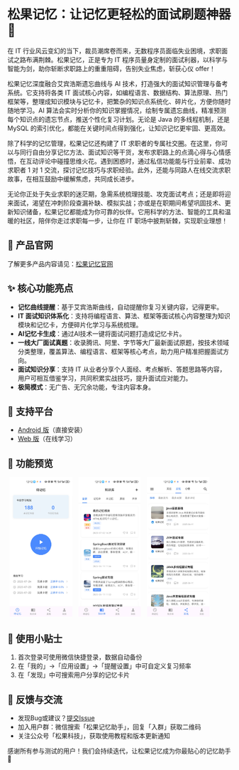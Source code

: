# 松果记忆：让记忆更轻松的面试刷题神器 🎉

在 IT 行业风云变幻的当下，裁员潮席卷而来，无数程序员面临失业困境，求职面试之路布满荆棘。松果记忆，正是专为 IT 程序员量身定制的面试利器，以科学与智能为剑，助你斩断求职路上的重重阻碍，告别失业焦虑，斩获心仪 offer！

松果记忆深度融合艾宾浩斯遗忘曲线与 AI 技术，打造强大的面试知识管理与备考系统。它支持将各类 IT 面试核心内容，如编程语言、数据结构、算法原理、热门框架等，整理成知识模块与记忆卡，把繁杂的知识点系统化、碎片化，方便你随时随地学习。AI 算法会实时分析你的知识掌握情况，绘制专属遗忘曲线，精准预测每个知识点的遗忘节点，推送个性化复习计划。无论是 Java 的多线程机制，还是MySQL 的索引优化，都能在关键时间点得到强化，让知识记忆更牢固、更高效。

除了科学的记忆管理，松果记忆还构建了 IT 求职者的专属社交圈。在这里，你可以与同行自由分享记忆方法、面试知识等干货，发布求职路上的点滴心得与心情感悟，在互动评论中碰撞思维火花。遇到困惑时，通过私信功能能与行业前辈、成功求职者 1 对 1 交流，探讨记忆技巧与求职经验。此外，还能与同路人在线交流求职故事，在相互鼓励中缓解焦虑，共同成长进步。

无论你正处于失业求职的迷茫期，急需系统梳理技能、攻克面试考点；还是即将迎来面试，渴望在冲刺阶段查漏补缺、模拟实战；亦或是在职期间希望巩固技术、更新知识储备，松果记忆都能成为你可靠的伙伴。它用科学的方法、智能的工具和温暖的社区，陪伴你走过求职每一步，让你在 IT 职场中披荆斩棘，实现职业理想！

## 📱 产品官网
了解更多产品内容请见：[松果记忆官网](https://songguo.songguojiyi.com/)

## ✨ 核心功能亮点
- **记忆曲线提醒**：基于艾宾浩斯曲线，自动提醒你复习关键内容，记得更牢。
- **IT 面试知识体系化**：支持将编程语言、算法、框架等面试核心内容整理为知识模块和记忆卡，方便碎片化学习与系统梳理。
- **AI记忆卡生成**：通过AI技术一键将面试问题打造成记忆卡片。
- **一线大厂面试真题**：收录腾讯、阿里、字节等大厂最新面试原题，按技术领域分类整理，覆盖算法、编程语言、框架等核心考点，助力用户精准把握面试方向。
- **面试知识分享**：支持 IT 从业者分享个人面经、考点解析、答题思路等内容，用户可相互借鉴学习，共同积累实战技巧，提升面试应对能力。
- **极简模式**：无广告、无冗余功能，专注内容本身。


## 📱 支持平台
- [Android 版](https://webapp.songguojiyi.com/apks/app-latest.apk)（直接安装）
- [Web 版](https://songguo.songguojiyi.com/)（在线学习）


## 📸 功能预览
<img width="28%" style="display: inline-block; margin: 0px 5px;"  src="/images/01.jpg" />
<img width="28%" style="display: inline-block; margin: 0px 5px;"  src="/images/02.jpg" />
<img width="28%" style="display: inline-block; margin: 0px 5px;"  src="/images/03.jpg" />


## 📝 使用小贴士
1. 首次登录可使用微信快捷登录，数据自动备份
2. 在「我的」→「应用设置」→「提醒设置」中可自定义复习频率
3. 在「发现」中可搜索用户分享的记忆卡片


## 📢 反馈与交流
- 发现Bug或建议？[提交Issue](https://github.com/shuxin556/songguo-app/issues/new)
- 加入用户群：微信搜索「松果记忆助手」，回复「入群」获取二维码
- 关注公众号「松果科技」，获取使用教程和版本更新通知


感谢所有参与测试的用户！我们会持续迭代，让松果记忆成为你最贴心的记忆助手 💛